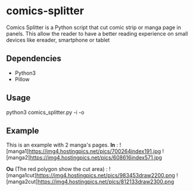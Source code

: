 # comics-splitter
Comics Splitter is a Python script that cut comic strip or manga page in panels. This allow the reader to have a better reading experience on small devices like ereader, smartphone or tablet 

## Dependencies
* Python3
* Pillow

## Usage
python3 comics_splitter.py -i <inputDir> -o <outputDir>

## Example
This is an example with 2 manga's pages.
**In** :
![manga1]https://img4.hostingpics.net/pics/700264index191.jpg
![manga2]https://img4.hostingpics.net/pics/608616index571.jpg

**Ou** (The red polygon show the cut area) :
![manga1cut]https://img4.hostingpics.net/pics/983453draw2200.png
![manga2cut]https://img4.hostingpics.net/pics/812133draw2300.png

